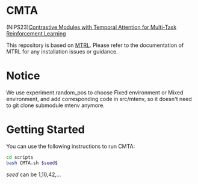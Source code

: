 # CMTA
(NIPS23)[Contrastive Modules with Temporal Attention for Multi-Task Reinforcement Learning](https://openreview.net/forum?id=WIrZh2XxLT) 

This repository is based on [MTRL](https://github.com/facebookresearch/mtrl). Please refer to the documentation of MTRL for any installation issues or guidance.
# Notice 
We use experiment.random_pos to choose Fixed environment or Mixed environment, and add corresponding code in src/mtenv, so it doesn't need to git clone submodule mtenv anymore.
# Getting Started 
You can use the following instructions  to run CMTA:
```bash
cd scripts
bash CMTA.sh $seed$
```
$seed$ can be 1,10,42,...
